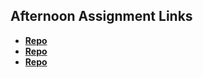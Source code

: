 ## Afternoon Assignment Links

* **[Repo](https://github.com/3rinmae/ChoreScore.git)**
* **[Repo](https://github.com/3rinmae/Gregslist_CSharp.git)**
* **[Repo](https://github.com/3rinmae/AllSpice.git)**
